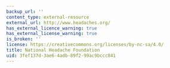 ```yaml
---
backup_url: ''
content_type: external-resource
external_url: http://www.headaches.org/
has_external_licence_warning: true
has_external_license_warning: true
is_broken: ''
license: https://creativecommons.org/licenses/by-nc-sa/4.0/
title: National Headache Foundation
uid: 3fef137d-3ae6-4adb-89f2-99ac9bccc841
---
```


